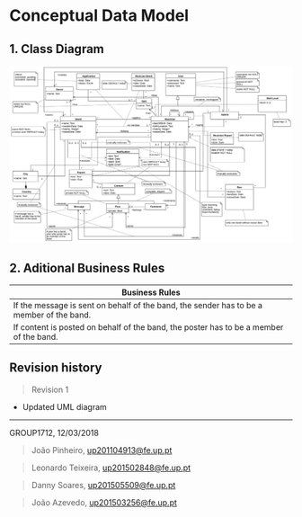 # Conceptual Data Model

## 1. Class Diagram
![Class Diagram](../Images/uml/model.svg)

## 2. Aditional Business Rules

|Business Rules|
| -------- |
|If the message is sent on behalf of the band, the sender has to be a member of the band.|
|If content is posted on behalf of the band, the poster has to be a member of the band.|

## Revision history

> Revision 1
 * Updated UML diagram

***

GROUP1712, 12/03/2018

> João Pinheiro, up201104913@fe.up.pt

> Leonardo Teixeira, up201502848@fe.up.pt

> Danny Soares, up201505509@fe.up.pt

> João Azevedo, up201503256@fe.up.pt
